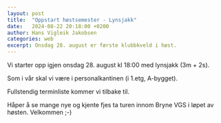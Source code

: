 ```yaml
---
layout: post
title:  "Oppstart høstsemester - Lynsjakk"
date:   2024-08-22 20:18:00 +0200
author: Hans Vigleik Jakobsen
categories: web
excerpt: Onsdag 28. august er første klubbkveld i høst.
---
```

Vi starter opp igjen onsdag 28. august kl 18:00 med lynsjakk (3m + 2s).

Som i vår skal vi være i personalkantinen (i 1.etg, A-bygget).

Fullstendig terminliste kommer vi tilbake til.

Håper å se mange nye og kjente fjes ta turen innom Bryne VGS i løpet av høsten. Velkommen ;-)